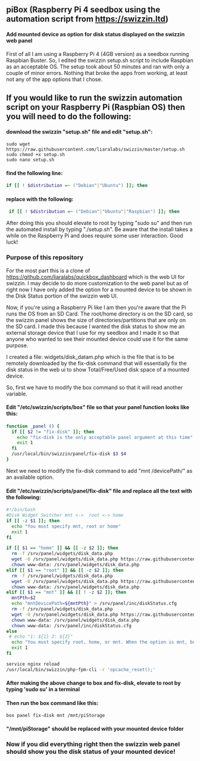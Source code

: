 ## piBox (Raspberry Pi 4 seedbox using the automation script from https://swizzin.ltd)

#### Add mounted device as option for disk status displayed on the swizzin web panel

First of all I am using a Raspberry Pi 4 (4GB version) as a seedbox running Raspbian Buster. So, I edited the swizzin setup.sh script to include Raspbian as an acceptable OS. The setup took about 50 minutes and ran with only a couple of minor errors. Nothing that broke the apps from working, at least not any of the app options that I chose.

## If you would like to run the swizzin automation script on your Raspberry Pi (Raspbian OS) then you will need to do the following:
#### download the swizzin "setup.sh" file and edit "setup.sh":
```
sudo wget https://raw.githubusercontent.com/liaralabs/swizzin/master/setup.sh
sudo chmod +x setup.sh
sudo nano setup.sh
```
#### find the following line:
```bash
if [[ ! $distribution =~ ("Debian"|"Ubuntu") ]]; then
```
#### replace with the following:
```bash
 if [[ ! $distribution =~ ("Debian"|"Ubuntu"|"Raspbian") ]]; then
```

After doing this you should elevate to root by typing "sudo su" and then run the automated install by typing "./setup.sh". Be aware that the install takes a while on the Raspberry Pi and does require some user interaction. Good luck!

### Purpose of this repository

For the most part this is a clone of https://github.com/liaralabs/quickbox_dashboard which is the web UI for swizzin. I may decide to do more customization to the web panel but as of right now I have only added the option for a mounted device to be shown in the Disk Status portion of the swizzin web UI.

Now, if you're using a Raspberry Pi like I am then you're aware that the Pi runs the OS from an SD Card. The root/home directory is on the SD card, so the swizzin panel shows the size of directories/partitions that are only on the SD card. I made this because I wanted the disk status to show me an external storage device that I use for my seedbox and I made it so that anyone who wanted to see their mounted device could use it for the same purpose.

I created a file: widgets/disk_datam.php which is the file that is to be remotely downloaded by the fix-disk command that will essentially fix the disk status in the web ui to show Total/Free/Used disk space of a mounted device.

So, first we have to modify the box command so that it will read another variable.

#### Edit "/etc/swizzin/scripts/box" file so that your panel function looks like this:
```bash
function _panel () {
  if [[ $2 != "fix-disk" ]]; then
    echo "fix-disk is the only acceptable panel argument at this time"
    exit 1
  fi
  /usr/local/bin/swizzin/panel/fix-disk $3 $4
}
```
Next we need to modify the fix-disk command to add "mnt /devicePath/" as an available option.

#### Edit "/etc/swizzin/scripts/panel/fix-disk" file and replace all the text with the following:
```bash
#!/bin/bash
#Disk Widget Switcher mnt <->  root <-> home
if [[ -z $1 ]]; then
  echo "You must specify mnt, root or home"
  exit 1
fi

if [[ $1 == "home" ]] && [[ -z $2 ]]; then
  rm -f /srv/panel/widgets/disk_data.php
  wget -O /srv/panel/widgets/disk_data.php https://raw.githubusercontent.com/liaralabs/quickbox_dashboard/master/widgets/disk_datah.php > /dev/null 2>&1
  chown www-data: /srv/panel/widgets/disk_data.php
elif [[ $1 == "root" ]] && [[ -z $2 ]]; then
  rm -f /srv/panel/widgets/disk_data.php
  wget -O /srv/panel/widgets/disk_data.php https://raw.githubusercontent.com/liaralabs/quickbox_dashboard/master/widgets/disk_data.php > /dev/null 2>&1
  chown www-data: /srv/panel/widgets/disk_data.php
elif [[ $1 == "mnt" ]] && [[ ! -z $2 ]]; then
  mntPth=$2
  echo "mntDevicePath=${mntPth}" > /srv/panel/inc/diskStatus.cfg
  rm -f /srv/panel/widgets/disk_data.php
  wget -O /srv/panel/widgets/disk_data.php https://raw.githubusercontent.com/GostLy/piBox-quickboxDashboard/master/widgets/disk_datam.php > /dev/null 2>&1
  chown www-data: /srv/panel/widgets/disk_data.php
  chown www-data: /srv/panel/inc/diskStatus.cfg
else
 # echo "1: ${1} 2: ${2}"
  echo "You must specify root, home, or mnt. When the option is mnt, be sure to include the mounted storage device path as well. (ex: box panel fix-disk mnt \"/mnt/piStorage\")"
  exit 1
fi

service nginx reload
/usr/local/bin/swizzin/php-fpm-cli -r 'opcache_reset();'
```

#### After making the above change to box and fix-disk, elevate to root by typing 'sudo su' in a terminal
#### Then run the box command like this:
```
box panel fix-disk mnt /mnt/piStorage
```
#### "/mnt/piStorage" should be replaced with your mounted device folder

### Now if you did everything right then the swizzin web panel should show you the disk status of your mounted device!